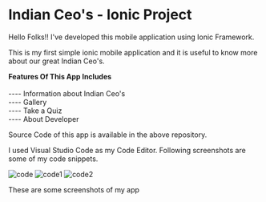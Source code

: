 # Indian Ceo's - Ionic Project


Hello Folks!! I've developed this mobile application using Ionic Framework.

This is my first simple ionic mobile application and it is useful to know more about our great Indian Ceo's.

<b>Features Of This App Includes</b><br><br>
---- Information about Indian Ceo's<br>
---- Gallery<br>
---- Take a Quiz<br>
---- About Developer

Source Code of this app is available in the above repository.

I used Visual Studio Code as my Code Editor. Following screenshots are some of my code snippets.



![code](https://user-images.githubusercontent.com/36370530/57770778-b0cdf780-772e-11e9-8c8e-6b097faa0702.png)
![code1](https://user-images.githubusercontent.com/36370530/57770954-17531580-772f-11e9-8135-9b51660f6b1e.png)
![code2](https://user-images.githubusercontent.com/36370530/57770979-23d76e00-772f-11e9-81fa-c83e76dc625e.png)


These are some screenshots of my app


